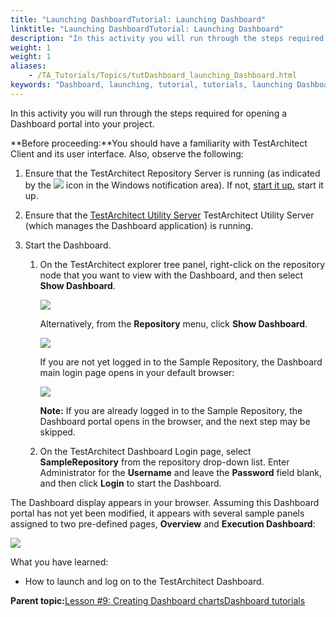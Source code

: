 ```yaml
--- 
title: "Launching DashboardTutorial: Launching Dashboard"
linktitle: "Launching DashboardTutorial: Launching Dashboard"
description: "In this activity you will run through the steps required for opening a Dashboard portal into your project."
weight: 1
weight: 1
aliases: 
    - /TA_Tutorials/Topics/tutDashboard_launching_Dashboard.html
keywords: "Dashboard, launching, tutorial, tutorials, launching Dashboard"
---
```


In this activity you will run through the steps required for opening a Dashboard portal into your project.

**Before proceeding:**You should have a familiarity with TestArchitect Client and its user interface. Also, observe the following:

1.  Ensure that the TestArchitect Repository Server is running \(as indicated by the ![](/images/TA_Administration/Images/admin_RS_icn_RSrunning.png) icon in the Windows notification area\). If not, [start it up.](/TA_Administration/Topics/Starting_repository_server.html) start it up.
2.  Ensure that the [TestArchitect Utility Server](/TA_Administration/Topics/TA_Utility_Server.html) TestArchitect Utility Server \(which manages the Dashboard application\) is running.

1.  Start the Dashboard.

    1.  On the TestArchitect explorer tree panel, right-click on the repository node that you want to view with the Dashboard, and then select **Show Dashboard**.

        ![](/images/TA_Help/Images/DB_23.PNG)

        Alternatively, from the **Repository** menu, click **Show Dashboard**.

        ![](/images/TA_Help/Images/DB_launching.png)

        If you are not yet logged in to the Sample Repository, the Dashboard main login page opens in your default browser:

        ![](/images/TA_Help/Images/DB_5.png)

        **Note:** If you are already logged in to the Sample Repository, the Dashboard portal opens in the browser, and the next step may be skipped.

    2.  On the TestArchitect Dashboard Login page, select **SampleRepository** from the repository drop-down list. Enter Administrator for the **Username** and leave the **Password** field blank, and then click **Login** to start the Dashboard.


The Dashboard display appears in your browser. Assuming this Dashboard portal has not yet been modified, it appears with several sample panels assigned to two pre-defined pages, **Overview** and **Execution Dashboard**:

![](/images/TA_Help/Images/Dashboard_overview.png)

What you have learned:

-   How to launch and log on to the TestArchitect Dashboard.



**Parent topic:**[Lesson \#9: Creating Dashboard chartsDashboard tutorials](/TA_Help/Topics/Dashboard_tutorials.html)



